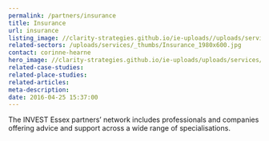 ```yaml
---
permalink: /partners/insurance
title: Insurance
url: insurance
listing_image: //clarity-strategies.github.io/ie-uploads//uploads/services/Insurance_555x333.jpg
related-sectors: /uploads/services/_thumbs/Insurance_1980x600.jpg
contact: corinne-hearne
hero_image: //clarity-strategies.github.io/ie-uploads/uploads/services/Accountants_1980x600.jpg
related-case-studies:
related-place-studies:
related-articles:
meta-description:
date: 2016-04-25 15:37:00
---
```


The INVEST Essex partners’ network includes professionals and companies offering advice and support across a wide range of specialisations.
